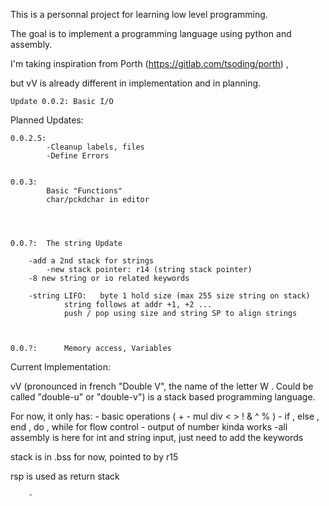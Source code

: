 This is a personnal project for learning low level programming.

The goal is to implement a programming language using python and assembly.

I'm taking inspiration from Porth (https://gitlab.com/tsoding/porth) ,

but vV is already different in implementation and in planning.



	Update 0.0.2: Basic I/O


Planned Updates:



	0.0.2.5:	
			-Cleanup labels, files
			-Define Errors
	
	
	0.0.3:	
			Basic "Functions"
			char/pckdchar in editor
			



	0.0.?: 	The string Update
	
		-add a 2nd stack for strings
			-new stack pointer: r14 (string stack pointer)
		-8 new string or io related keywords
		
		-string LIFO:	byte 1 hold size (max 255 size string on stack)
				string follows at addr +1, +2 ...
				push / pop using size and string SP to align strings
				
				
				
	0.0.?:		Memory access, Variables
	
	
	
	
Current Implementation:

vV (pronounced in french "Double V", the name of the letter W . 
Could be called "double-u" or "double-v") is a stack based programming language.

For now, it only has:
	- basic operations ( + - mul div < > ! & ^ % )
	- if , else , end , do , while for flow control
	- output of number kinda works
	-all assembly is here for int and string input, just need to add the keywords
	
	
stack is in .bss for now, pointed to by r15

rsp is used as return stack






	
		
		-

